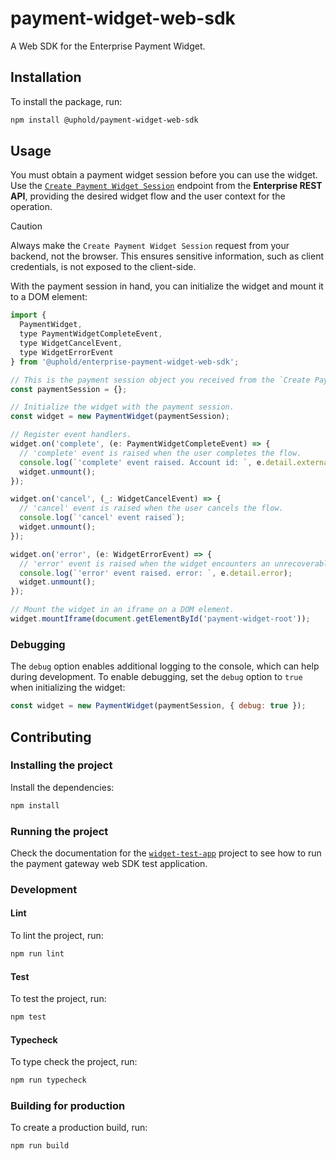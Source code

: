 # payment-widget-web-sdk

A Web SDK for the Enterprise Payment Widget.

## Installation

To install the package, run:

```bash
npm install @uphold/payment-widget-web-sdk
```

## Usage

You must obtain a payment widget session before you can use the widget. Use the [`Create Payment Widget Session`](https://developer.uphold.com/rest-apis/widgets-api/payment/create-session) endpoint from the **Enterprise REST API**, providing the desired widget flow and the user context for the operation.

> [!CAUTION]
> Always make the `Create Payment Widget Session` request from your backend, not the browser. This ensures sensitive information, such as client credentials, is not exposed to the client-side.

With the payment session in hand, you can initialize the widget and mount it to a DOM element:

```javascript
import {
  PaymentWidget,
  type PaymentWidgetCompleteEvent,
  type WidgetCancelEvent,
  type WidgetErrorEvent
} from '@uphold/enterprise-payment-widget-web-sdk';

// This is the payment session object you received from the `Create Payment Widget Session`.
const paymentSession = {};

// Initialize the widget with the payment session.
const widget = new PaymentWidget(paymentSession);

// Register event handlers.
widget.on('complete', (e: PaymentWidgetCompleteEvent) => {
  // 'complete' event is raised when the user completes the flow.
  console.log(`'complete' event raised. Account id: `, e.detail.externalAccountId);
  widget.unmount();
});

widget.on('cancel', (_: WidgetCancelEvent) => {
  // 'cancel' event is raised when the user cancels the flow.
  console.log(`'cancel' event raised`);
  widget.unmount();
});

widget.on('error', (e: WidgetErrorEvent) => {
  // 'error' event is raised when the widget encounters an unrecoverable error.
  console.log(`'error' event raised. error: `, e.detail.error);
  widget.unmount();
});

// Mount the widget in an iframe on a DOM element.
widget.mountIframe(document.getElementById('payment-widget-root'));
```

### Debugging

The `debug` option enables additional logging to the console, which can help during development. To enable debugging, set the `debug` option to `true` when initializing the widget:

```javascript
const widget = new PaymentWidget(paymentSession, { debug: true });
```

## Contributing

### Installing the project

Install the dependencies:

```bash
npm install
```

### Running the project

Check the documentation for the [`widget-test-app`](../../projects/widget-test-app/README.md) project to see how to run the payment gateway web SDK test application.

### Development

#### Lint

To lint the project, run:

```sh
npm run lint
```

#### Test

To test the project, run:

```sh
npm test
```

#### Typecheck

To type check the project, run:

```sh
npm run typecheck
```

### Building for production

To create a production build, run:

```sh
npm run build
```
